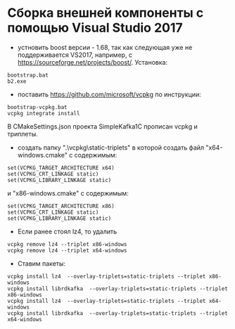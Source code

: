 # Сборка внешней компоненты с помощью Visual Studio 2017
- устновить boost версии - 1.68, так как следующая уже не поддерживается VS2017, например,  с https://sourceforge.net/projects/boost/. Установка:
 ```
bootstrap.bat
b2.exe
 ```
- поставить https://github.com/microsoft/vcpkg по инструкции:
 ```
bootstrap-vcpkg.bat
vcpkg integrate install
 ```
В CMakeSettings.json проекта SimpleKafka1C прописан vcpkg и триплеты.
- создать папку ".\vcpkg\static-triplets" в которой создать файл "x64-windows.cmake" с содержимым:
 ```
set(VCPKG_TARGET_ARCHITECTURE x64)
set(VCPKG_CRT_LINKAGE static)
set(VCPKG_LIBRARY_LINKAGE static)
 ```
и "x86-windows.cmake" с содержимым:
 ```
set(VCPKG_TARGET_ARCHITECTURE x86)
set(VCPKG_CRT_LINKAGE static)
set(VCPKG_LIBRARY_LINKAGE static)
 ```
- Если ранее стоял lz4, то удалить
 ```
vcpkg remove lz4 --triplet x86-windows
vcpkg remove lz4 --triplet x64-windows
 ```
- Ставим пакеты:
 ```
vcpkg install lz4  --overlay-triplets=static-triplets --triplet x86-windows
vcpkg install librdkafka  --overlay-triplets=static-triplets --triplet x86-windows
vcpkg install lz4  --overlay-triplets=static-triplets --triplet x64-windows
vcpkg install librdkafka  --overlay-triplets=static-triplets --triplet x64-windows
 ```

